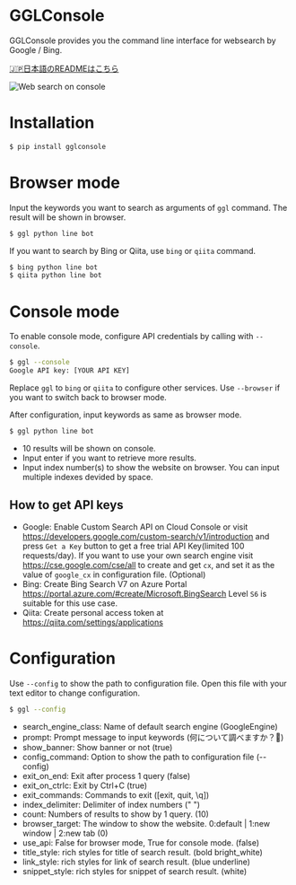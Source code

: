 # GGLConsole

GGLConsole provides you the command line interface for websearch by Google / Bing.

[🇯🇵日本語のREADMEはこちら](https://github.com/uezo/gglconsole/blob/master/README.ja.md)

![Web search on console](https://uezo.blob.core.windows.net/github/gglconsole/gglconsole-800.png)

# Installation

```bash
$ pip install gglconsole
```

# Browser mode

Input the keywords you want to search as arguments of `ggl` command. The result will be shown in browser.

```bash
$ ggl python line bot
```

If you want to search by Bing or Qiita, use `bing` or `qiita` command.

```bash
$ bing python line bot
$ qiita python line bot
```

# Console mode

To enable console mode, configure API credentials by calling with `--console`.

```bash
$ ggl --console
Google API key: [YOUR API KEY]
```

Replace `ggl` to `bing` or `qiita` to configure other services.
Use `--browser` if you want to switch back to browser mode.

After configuration, input keywords as same as browser mode.

```bash
$ ggl python line bot
```

- 10 results will be shown on console.
- Input enter if you want to retrieve more results.
- Input index number(s) to show the website on browser. You can input multiple indexes devided by space.

## How to get API keys

- Google: Enable Custom Search API on Cloud Console or visit https://developers.google.com/custom-search/v1/introduction and press `Get a Key` button to get a free trial API Key(limited 100 requests/day). If you want to use your own search engine visit https://cse.google.com/cse/all to create and get `cx`, and set it as the value of `google_cx` in configuration file. (Optional)
- Bing: Create Bing Search V7 on Azure Portal https://portal.azure.com/#create/Microsoft.BingSearch Level `S6` is suitable for this use case.
- Qiita: Create personal access token at https://qiita.com/settings/applications

# Configuration

Use `--config` to show the path to configuration file. Open this file with your text editor to change configuration.

```bash
$ ggl --config
```

- search_engine_class: Name of default search engine (GoogleEngine)
- prompt: Prompt message to input keywords (何について調べますか？🐬)
- show_banner: Show banner or not (true)
- config_command: Option to show the path to configuration file (--config)
- exit_on_end: Exit after process 1 query (false)
- exit_on_ctrlc: Exit by Ctrl+C (true)
- exit_commands: Commands to exit ([exit, quit, \q])
- index_delimiter: Delimiter of index numbers (" ")
- count: Numbers of results to show by 1 query. (10)
- browser_target: The window to show the website. 0:default | 1:new window | 2:new tab (0)
- use_api: False for browser mode, True for console mode. (false)
- title_style: rich styles for title of search result. (bold bright_white)
- link_style: rich styles for link of search result. (blue underline)
- snippet_style: rich styles for snippet of search result. (white)
